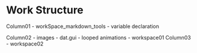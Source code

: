 # Work Structure



Column01
    \- workSpace_markdown_tools
    \- variable declaration
    
Column02
    \- images
    \- dat.gui
    \- looped animations
    \- workspace01
Column03
    \- workspace02
